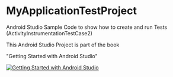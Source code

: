 MyApplicationTestProject
========================

Android Studio Sample Code to show how to create and run Tests (ActivityInstrumentationTestCase2)

This Android Studio Project is part of the book

"Getting Started with Android Studio" 

[![Getting Started with Android Studio](https://lh5.googleusercontent.com/9td0UZgyhsskMSpWAthP7cElXR17CzRnERku6DozWxY=w135-h211-p-no)](http://www.amazon.com/dp/B00JP0ODPY//)  
